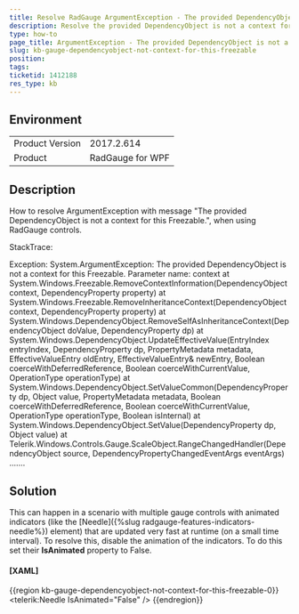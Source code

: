 ```yaml
---
title: Resolve RadGauge ArgumentException - The provided DependencyObject is not a context for this Freezable
description: Resolve the provided DependencyObject is not a context for this Freezable error when animated marker is used.
type: how-to
page_title: ArgumentException - The provided DependencyObject is not a context for this Freezable (RadGauge)
slug: kb-gauge-dependencyobject-not-context-for-this-freezable
position: 
tags: 
ticketid: 1412188
res_type: kb
---
```


## Environment
<table>
    <tbody>
	    <tr>
	    	<td>Product Version</td>
	    	<td>2017.2.614</td>
	    </tr>
	    <tr>
	    	<td>Product</td>
	    	<td>RadGauge for WPF</td>
	    </tr>
    </tbody>
</table>

## Description

How to resolve ArgumentException with message "The provided DependencyObject is not a context for this Freezable.", when using RadGauge controls.

StackTrace:
	
   Exception: System.ArgumentException: The provided DependencyObject is not a context for this Freezable.
   Parameter name: context
   at System.Windows.Freezable.RemoveContextInformation(DependencyObject context, DependencyProperty property)
   at System.Windows.Freezable.RemoveInheritanceContext(DependencyObject context, DependencyProperty property)
   at System.Windows.DependencyObject.RemoveSelfAsInheritanceContext(DependencyObject doValue, DependencyProperty dp)
   at System.Windows.DependencyObject.UpdateEffectiveValue(EntryIndex entryIndex, DependencyProperty dp, PropertyMetadata metadata, EffectiveValueEntry oldEntry, EffectiveValueEntry& newEntry, Boolean coerceWithDeferredReference, Boolean coerceWithCurrentValue, OperationType operationType)
   at System.Windows.DependencyObject.SetValueCommon(DependencyProperty dp, Object value, PropertyMetadata metadata, Boolean coerceWithDeferredReference, Boolean coerceWithCurrentValue, OperationType operationType, Boolean isInternal)
   at System.Windows.DependencyObject.SetValue(DependencyProperty dp, Object value)
   at Telerik.Windows.Controls.Gauge.ScaleObject.RangeChangedHandler(DependencyObject source, DependencyPropertyChangedEventArgs eventArgs)
   .......


## Solution

This can happen in a scenario with multiple gauge controls with animated indicators (like the [Needle]({%slug radgauge-features-indicators-needle%}) element) that are updated very fast at runtime (on a small time interval). To resolve this, disable the animation of the indicators. To do this set their __IsAnimated__ property to False.

#### __[XAML]__
{{region kb-gauge-dependencyobject-not-context-for-this-freezable-0}}
	<telerik:Needle IsAnimated="False" /> 
{{endregion}}

